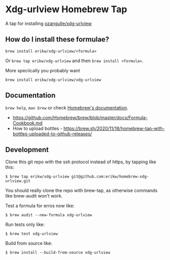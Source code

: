 # Xdg-urlview Homebrew Tap
A tap for installing [ozangulle/xdg-urlview](https://github.com/ozangulle/xdg-urlview)

## How do I install these formulae?
`brew install erikw/xdg-urlview/<formula>`

Or `brew tap erikw/xdg-urlview` and then `brew install <formula>`.

More speciically you probably want

`brew install erikw/xdg-urlview/xdg-urlview`

## Documentation
`brew help`, `man brew` or check [Homebrew's documentation](https://docs.brew.sh).

* https://github.com/Homebrew/brew/blob/master/docs/Formula-Cookbook.md
* How to upload bottles - https://brew.sh/2020/11/18/homebrew-tap-with-bottles-uploaded-to-github-releases/


## Development
Clone this git repo with the ssh protocol instead of https, by tapping like this:
```console
$ brew tap erikw/xdg-urlview git@github.com:erikw/homebrew-xdg-urlview.git
```

You should really clone the repo with brew-tap, as otherwise commands like brew-audit won't work.

Test a formula for erros now like:
```console
$ brew audit --new-formula xdg-urlview
```

Run tests only like:
```console
$ brew test xdg-urlview
```


Build from source like:
```console
$ brew install --build-from-source xdg-urlview
```
